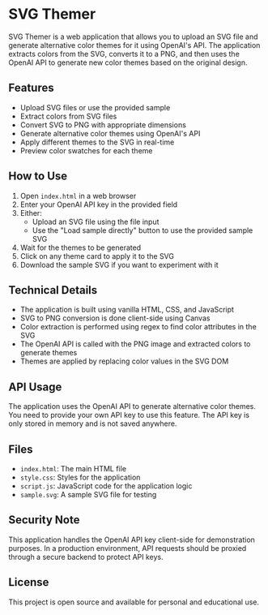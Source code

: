 # SVG Themer

SVG Themer is a web application that allows you to upload an SVG file and generate alternative color themes for it using OpenAI's API. The application extracts colors from the SVG, converts it to a PNG, and then uses the OpenAI API to generate new color themes based on the original design.

## Features

- Upload SVG files or use the provided sample
- Extract colors from SVG files
- Convert SVG to PNG with appropriate dimensions
- Generate alternative color themes using OpenAI's API
- Apply different themes to the SVG in real-time
- Preview color swatches for each theme

## How to Use

1. Open `index.html` in a web browser
2. Enter your OpenAI API key in the provided field
3. Either:
   - Upload an SVG file using the file input
   - Use the "Load sample directly" button to use the provided sample SVG
4. Wait for the themes to be generated
5. Click on any theme card to apply it to the SVG
6. Download the sample SVG if you want to experiment with it

## Technical Details

- The application is built using vanilla HTML, CSS, and JavaScript
- SVG to PNG conversion is done client-side using Canvas
- Color extraction is performed using regex to find color attributes in the SVG
- The OpenAI API is called with the PNG image and extracted colors to generate themes
- Themes are applied by replacing color values in the SVG DOM

## API Usage

The application uses the OpenAI API to generate alternative color themes. You need to provide your own API key to use this feature. The API key is only stored in memory and is not saved anywhere.

## Files

- `index.html`: The main HTML file
- `style.css`: Styles for the application
- `script.js`: JavaScript code for the application logic
- `sample.svg`: A sample SVG file for testing

## Security Note

This application handles the OpenAI API key client-side for demonstration purposes. In a production environment, API requests should be proxied through a secure backend to protect API keys.

## License

This project is open source and available for personal and educational use.
